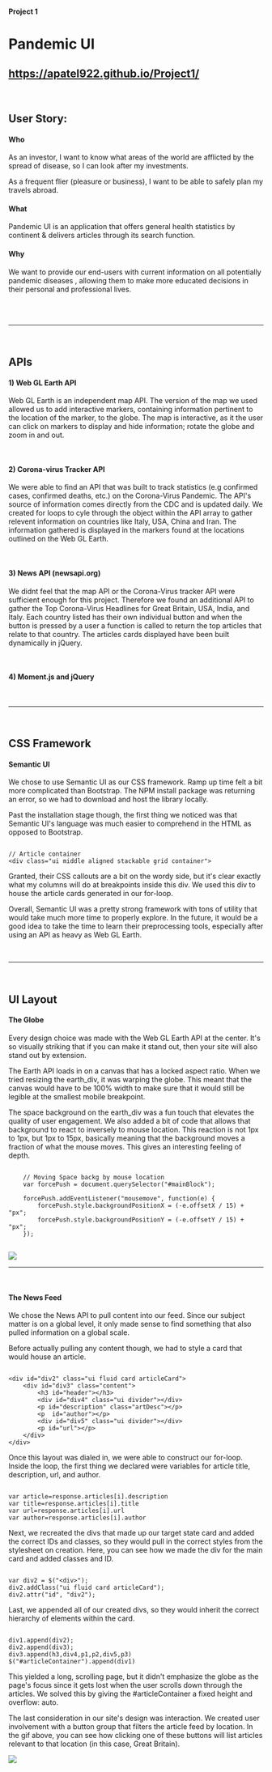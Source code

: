 #### Project 1

# Pandemic UI  
## https://apatel922.github.io/Project1/

<br>

## User Story:
#### Who

As an investor, I want to know what areas of the world are afflicted by the spread of disease, so I can look after my investments.

As a frequent flier (pleasure or business), I want to be able to safely plan my travels abroad.

#### What

Pandemic UI is an application that offers general health statistics by continent & delivers articles through its search function.

#### Why

We want to provide our end-users with current information on all potentially pandemic diseases , allowing them to make more educated decisions in their personal and professional lives.

<br>
<br>

---

<br>

## APIs
#### 1) Web GL Earth API

Web GL Earth is an independent map API. The version of the map we used allowed us to add interactive markers, containing information pertinent to the location of the marker, to the globe. The map is interactive, as it the user can click on markers to display and hide information; rotate the globe and zoom in and out.

<br>

#### 2) Corona-virus Tracker API
We were able to find an API that was built to track statistics (e.g confirmed cases, confirmed deaths, etc.) on the Corona-Virus Pandemic. The API's source of information comes directly from the CDC and is updated daily. We created for loops to cyle through the object within the API array to gather relevent information on countries like Italy, USA, China and Iran. The information gathered is displayed in the markers found at the locations outlined on the Web GL Earth.

<br>

#### 3) News API (newsapi.org)
We didnt feel that the map API or the Corona-Virus tracker API were sufficient enough for this project. Therefore we found an additional API to gather the Top Corona-Virus Headlines for Great Britain, USA, India, and Italy. Each country listed has their own individual button and when the button is pressed by a user a function is called to return the top articles that relate to that country. The articles cards displayed have been built dynamically in jQuery.

<br>

#### 4) Moment.js and jQuery

<br>

---

<br>


## CSS Framework
#### Semantic UI

We chose to use Semantic UI as our CSS framework.  Ramp up time felt a bit more complicated than Bootstrap.  The NPM install package was returning an error, so we had to download and host the library locally.  

Past the installation stage though, the first thing we noticed was that Semantic UI's language was much easier to comprehend in the HTML as opposed to Bootstrap.  
```

// Article container
<div class="ui middle aligned stackable grid container">

```

Granted, their CSS callouts are a bit on the wordy side, but it's clear exactly what my columns will do at breakpoints inside this div.  We used this div to house the article cards generated in our for-loop.

Overall, Semantic UI was a pretty strong framework with tons of utility that would take much more time to properly explore.  In the future, it would be a good idea to take the time to learn their preprocessing tools, especially after using an API as heavy as Web GL Earth.

<br>

---

<br>

## UI Layout
#### The Globe


Every design choice was made with the Web GL Earth API at the center.  It's so visually striking that if you can make it stand out, then your site will also stand out by extension.  

The Earth API loads in on a canvas that has a locked aspect ratio.  When we tried resizing the earth_div, it was warping the globe.  This meant that the canvas would have to be 100% width to make sure that it would still be legible at the smallest mobile breakpoint.

The space background on the earth_div was a fun touch that elevates the quality of user engagement.  We also added a bit of code that allows that background to react to inversely to mouse location.  This reaction is not 1px to 1px, but 1px to 15px, basically meaning that the background moves a fraction of what the mouse moves.  This gives an interesting feeling of depth.
```

    // Moving Space backg by mouse location
    var forcePush = document.querySelector("#mainBlock");

    forcePush.addEventListener("mousemove", function(e) {
        forcePush.style.backgroundPositionX = (-e.offsetX / 15) + "px";
        forcePush.style.backgroundPositionY = (-e.offsetY / 15) + "px";
    });
    
``` 
![](assets\css\globe.gif)

---

<br>

#### The News Feed

We chose the News API to pull content into our feed.  Since our subject matter is on a global level, it only made sense to find something that also pulled information on a global scale.  

Before actually pulling any content though, we had to style a card that would house an article.  
```

<div id="div2" class="ui fluid card articleCard">
    <div id="div3" class="content">
        <h3 id="header"></h3>
        <div id="div4" class="ui divider"></div>
        <p id="description" class="artDesc"></p>
        <p  id="author"></p>
        <div id="div5" class="ui divider"></div>
        <p id="url"></p>
    </div>
</div>

```
Once this layout was dialed in, we were able to construct our for-loop.  Inside the loop, the first thing we declared were variables for article title, description, url, and author.
```

var article=response.articles[i].description
var title=response.articles[i].title
var url=response.articles[i].url
var author=response.articles[i].author

```
Next, we recreated the divs that made up our target state card and added the correct IDs and classes, so they would pull in the correct styles from the stylesheet on creation.  Here, you can see how we made the div for the main card and added classes and ID. 
```

var div2 = $("<div>");
div2.addClass("ui fluid card articleCard");
div2.attr("id", "div2");

```
Last, we appended all of our created divs, so they would inherit the correct hierarchy of elements within the card.
```

div1.append(div2);
div2.append(div3);
div3.append(h3,div4,p1,p2,div5,p3)
$("#articleContainer").append(div1)

```
This yielded a long, scrolling page, but it didn't emphasize the globe as the page's focus since it gets lost when the user scrolls down through the articles.  We solved this by giving the #articleContainer a fixed height and overflow: auto.

The last consideration in our site's design was interaction.  We created user involvement with a button group that filters the article feed by location.  In the gif above, you can see how clicking one of these buttons will list articles relevant to that location (in this case, Great Britain).   


![](assets\css\articleFeed.gif)

